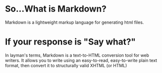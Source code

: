 # So...What is Markdown? 
Markdown is a lightweight markup language for generating html files. 

# If your response is "Say what?" 
In layman's terms, Markdown is a text-to-HTML conversion tool for web writers. 
It allows you to write using an easy-to-read, easy-to-write plain text format, then convert it to structurally valid XHTML (or HTML)


